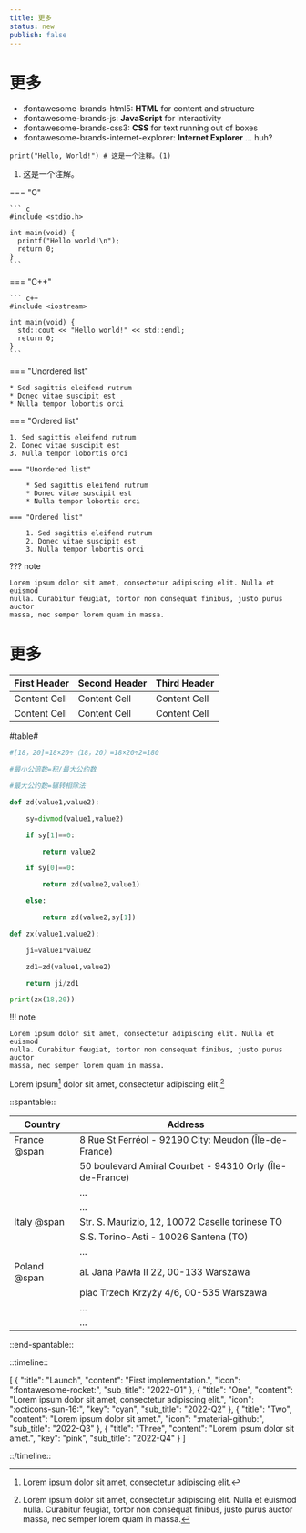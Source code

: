 ```yaml
---
title: 更多
status: new
publish: false
---
```


# 更多

<div class="grid cards" markdown>

- :fontawesome-brands-html5: __HTML__ for content and structure
- :fontawesome-brands-js: __JavaScript__ for interactivity
- :fontawesome-brands-css3: __CSS__ for text running out of boxes
- :fontawesome-brands-internet-explorer: __Internet Explorer__ ... huh?

</div>

```{.python .annotate}
print("Hello, World!") # 这是一个注释。(1)
```

1.  这是一个注解。

=== "C"

    ``` c
    #include <stdio.h>

    int main(void) {
      printf("Hello world!\n");
      return 0;
    }
    ```

=== "C++"

    ``` c++
    #include <iostream>

    int main(void) {
      std::cout << "Hello world!" << std::endl;
      return 0;
    }
    ```

<div class="grid" markdown>

=== "Unordered list"

    * Sed sagittis eleifend rutrum
    * Donec vitae suscipit est
    * Nulla tempor lobortis orci

=== "Ordered list"

    1. Sed sagittis eleifend rutrum
    2. Donec vitae suscipit est
    3. Nulla tempor lobortis orci

``` title="Content tabs"
=== "Unordered list"

    * Sed sagittis eleifend rutrum
    * Donec vitae suscipit est
    * Nulla tempor lobortis orci

=== "Ordered list"

    1. Sed sagittis eleifend rutrum
    2. Donec vitae suscipit est
    3. Nulla tempor lobortis orci
```

</div>

??? note

    Lorem ipsum dolor sit amet, consectetur adipiscing elit. Nulla et euismod
    nulla. Curabitur feugiat, tortor non consequat finibus, justo purus auctor
    massa, nec semper lorem quam in massa.

# 更多
| First Header | Second Header | Third Header |
| ------------ | ------------- | ------------ |
| Content Cell | Content Cell  | Content Cell |
| Content Cell | Content Cell  | Content Cell |

#table#

```python title="bubble_sort.py" linenums="1"
#[18，20]=18×20÷（18，20）=18×20÷2=180

#最小公倍数=积/最大公约数

#最大公约数=辗转相除法

def zd(value1,value2):

    sy=divmod(value1,value2)

    if sy[1]==0:

        return value2

    if sy[0]==0:

        return zd(value2,value1)

    else:

        return zd(value2,sy[1])

def zx(value1,value2):

    ji=value1*value2

    zd1=zd(value1,value2)

    return ji/zd1

print(zx(18,20))
```

!!! note

    Lorem ipsum dolor sit amet, consectetur adipiscing elit. Nulla et euismod
    nulla. Curabitur feugiat, tortor non consequat finibus, justo purus auctor
    massa, nec semper lorem quam in massa.


Lorem ipsum[^1] dolor sit amet, consectetur adipiscing elit.[^2]


[^1]: Lorem ipsum dolor sit amet, consectetur adipiscing elit.

[^2]:
    Lorem ipsum dolor sit amet, consectetur adipiscing elit. Nulla et euismod
    nulla. Curabitur feugiat, tortor non consequat finibus, justo purus auctor
    massa, nec semper lorem quam in massa.


::spantable::

| Country      | Address                                                  |
| ------------ | -------------------------------------------------------- |
| France @span | 8 Rue St Ferréol - 92190 City: Meudon (Île-de-France)    |
|              | 50 boulevard Amiral Courbet - 94310 Orly (Île-de-France) |
|              | ...                                                      |
|              | ...                                                      |
| Italy @span  | Str. S. Maurizio, 12, 10072 Caselle torinese TO          |
|              | S.S. Torino-Asti - 10026 Santena (TO)                    |
|              | ...                                                      |
| Poland @span | al. Jana Pawła II 22, 00-133 Warszawa                    |
|              | plac Trzech Krzyży 4/6, 00-535 Warszawa                  |
|              | ...                                                      |
|              | ...                                                      |

::end-spantable::


::timeline::

[
    {
        "title": "Launch",
        "content": "First implementation.",
        "icon": ":fontawesome-rocket:",
        "sub_title": "2022-Q1"
    },
    {
        "title": "One",
        "content": "Lorem ipsum dolor sit amet, consectetur adipiscing elit.",
        "icon": ":octicons-sun-16:",
        "key": "cyan",
        "sub_title": "2022-Q2"
    },
    {
        "title": "Two",
        "content": "Lorem ipsum dolor sit amet.",
        "icon": ":material-github:",
        "sub_title": "2022-Q3"
    },
    {
        "title": "Three",
        "content": "Lorem ipsum dolor sit amet.",
        "key": "pink",
        "sub_title": "2022-Q4"
    }
]

::/timeline::